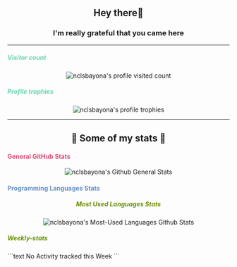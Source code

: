 <div id="greetings" align="center">
    <h2>Hey there👋</h1> 
    <h3>I'm really grateful that you came here</h2>
</div>
<hr>
<div id="profile-info" align="center">
    <h5 align="left">
        <font color="#67d6b1">
            Visitor count
        </font>
    </h5>
    <img src="https://komarev.com/ghpvc/?username=nclsbayona&label=Profile%20views&color=0e75b6&style=flat" alt="nclsbayona's profile visited count">
    <h5 align="left">
        <font color="#67d6b1">
            Profile trophies
        </font>
    </h5>
    <img src="https://github-profile-trophy.vercel.app/?username=nclsbayona" alt="nclsbayona's profile trophies">
</div>
<hr>
<h2 align="center"> 🐣 Some of my stats 🐣 </h2>
<div id="general" align="center">
    <h4 align="left">
        <font color="#df4b75">
            General GitHub Stats
        </font>
    </h4>
    <img src="https://github-readme-stats.vercel.app/api?username=nclsbayona&show_icons=true&count_private=true&locale=en&theme=tokyonight"alt="nclsbayona's Github General Stats">
</div>
<div id="languages" align="center">
    <h4 align="left">
        <font color="#6790c5">
            Programming Languages Stats
        </font>
    </h4>
    <h5>
        <font color="#679000">
            Most Used Languages Stats
        </font>
    </h5>
    <img src="https://github-readme-stats.vercel.app/api/top-langs/?username=nclsbayona&show_icons=true&locale=en&langs_count=5&theme=tokyonight" alt="nclsbayona's Most-Used Languages Github Stats">
</div>
<h5>
    <font color="#679000">
        Weekly-stats
    </font>
</h5>
<!--START_SECTION:waka-->
```text
No Activity tracked this Week
```
<!--END_SECTION:waka-->